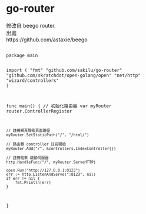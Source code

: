 go-router
=========
<p>
修改自 beego router. <br />
出處 <br />
https://github.com/astaxie/beego <br />
</p>


<code>
package main

import (
	"fmt"
	"github.com/sakilu/go-router"
	"github.com/skratchdot/open-golang/open"
	"net/http"
	"wizard/controllers"
)

func main() {
	// 初始化路由器
	var myRouter router.ControllerRegistor

	// 註冊網頁靜態頁面路徑
	myRouter.SetStaticPath("/", "/html/")

	// 路由器 controller 註冊開始
	myRouter.Add("/", &controllers.IndexController{})

	// 註冊結束 啟動伺服器
	http.HandleFunc("/", myRouter.ServeHTTP)

	open.Run("http://127.0.0.1:8123")
	err := http.ListenAndServe(":8123", nil)
	if err != nil {
		fmt.Println(err)
	}
}
</code>
